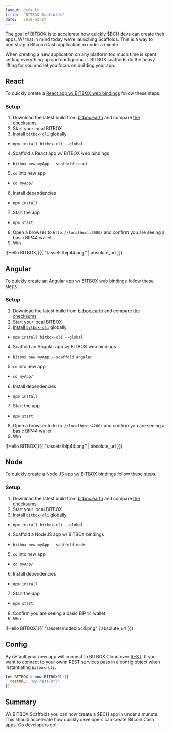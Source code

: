 ```yaml
---
layout: default
title:  "BITBOX Scaffolds"
date:   2018-02-27
---
```


The goal of BITBOX is to accelerate how quickly $BCH devs can create their apps. W/ that in mind today we're launching Scaffolds. This is a way to bootstrap a Bitcoin Cash application in under a minute.

When creating a new application on any platform too much time is spent setting everything up and configuring it. BITBOX scaffolds do the heavy lifting for you and let you focus on building your app.

## React

To quickly create a [React app w/ BITBOX web bindings](https://github.com/bigearth/bitbox-scaffold-react) follow these steps.

### Setup

1. Download the latest build from [bitbox.earth](https://www.bitbox.earth/) and compare [the checksums](https://github.com/bigearth/keys-n-hashes)
2. Start your local BITBOX
3. [Install `bitbox-cli`](https://www.npmjs.com/package/bitbox-cli) globally
  * `npm install bitbox-cli --global`
4. Scaffold a React app w/ BITBOX web bindings
  * `bitbox new myApp --scaffold react`
5. `cd` into new app
  * `cd myApp/`
6. Install dependencies
  * `npm install`
7. Start the app
  * `npm start`
8. Open a browser to `http://localhost:3000/` and confirm you are seeing a basic BIP44 wallet
9. Win

![Hello BITBOX]({{ "/assets/bip44.png" | absolute_url }})

## Angular

To quickly create an [Angular app w/ BITBOX web bindings](https://github.com/bigearth/bitbox-scaffold-angular) follow these steps.

### Setup

1. Download the latest build from [bitbox.earth](https://www.bitbox.earth/) and compare [the checksums](https://github.com/bigearth/keys-n-hashes)
2. Start your local BITBOX
3. [Install `bitbox-cli`](https://www.npmjs.com/package/bitbox-cli) globally
  * `npm install bitbox-cli --global`
4. Scaffold an Angular app w/ BITBOX web bindings
  * `bitbox new myApp --scaffold angular`
5. `cd` into new app
  * `cd myApp/`
6. Install dependencies
  * `npm install`
7. Start the app
  * `npm start`
8. Open a browser to `http://localhost:4200/` and confirm you are seeing a basic BIP44 wallet
9. Win

![Hello BITBOX]({{ "/assets/bip44.png" | absolute_url }})

## Node

To quickly create a [Node JS app w/ BITBOX bindings](https://github.com/bigearth/bitbox-scaffold-node) follow these steps.

### Setup

1. Download the latest build from [bitbox.earth](https://www.bitbox.earth/) and compare [the checksums](https://github.com/bigearth/keys-n-hashes)
2. Start your local BITBOX
3. [Install `bitbox-cli`](https://www.npmjs.com/package/bitbox-cli) globally
  * `npm install bitbox-cli --global`
4. Scaffold a NodeJS app w/ BITBOX bindings
  * `bitbox new myApp --scaffold node`
5. `cd` into new app
  * `cd myApp/`
6. Install dependencies
  * `npm install`
7. Start the app
  * `npm start`
8. Confirm you are seeing a basic BIP44 wallet
9. Win

![Hello BITBOX]({{ "/assets/nodebip44.png" | absolute_url }})

## Config

By default your new app will connect to BITBOX Cloud over [REST](https://rest.bitbox.earth/). If you want to connect to your ownn REST services pass in a config object when instantiating `bitbox-cli`.

```js
let BITBOX = new BITBOXCli({
  restURL: 'my-rest-url'
});
```

## Summary

W/ BITBOX Scaffolds you can now create a $BCH app in under a munute. This should accelerate how quickly developers can create Bitcoin Cash apps. Go developers go!
